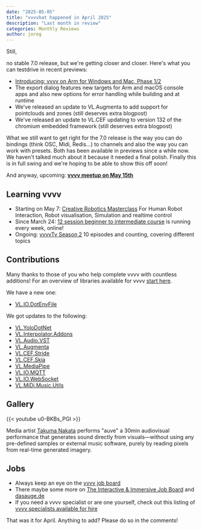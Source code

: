 ```yaml
---
date: "2025-05-05"
title: "vvvvhat happened in April 2025"
description: "Last month in review"
categories: Monthly Reviews
author: joreg
---
```


Still,

no stable 7.0 release, but we're getting closer and closer. Here's what you can testdrive in recent previews:
- [Introducing: vvvv on Arm for Windows and Mac, Phase 1/2](https://vvvv.org/blog/2025/introducing-vvvv-on-arm-for-windows-and-mac-phase-1/2/)
- The export dialog features new targets for Arm and macOS console apps and also new options for error handling while building and at runtime
- We've released an update to VL.Augmenta to add support for pointclouds and zones (still deserves extra blogpost)
- We've released an update to VL.CEF updating to version 132 of the chromium embedded framework (still deserves extra blogpost)

What we still want to get right for the 7.0 release is the way you can do bindings (think OSC, Midi, Redis...) to channels and also the way you can work with presets. Both has been available in previews since a while now. We haven't talked much about it because it needed a final polish. Finally this is in full swing and we're hoping to be able to show this off soon!

And anyway, upcoming: **[vvvv meetup on May 15th](https://vvvv.org/blog/2025/28.-vvvv-worldwide-meetup/)**

## Learning vvvv
- Starting on May 7: [Creative Robotics Masterclass](https://thenodeinstitute.org/courses/ss25-cm-creative-robotics/) For Human Robot Interaction, Robot visualisation, Simulation and realtime control
- Since March 24: [12 session beginner to intermediate course](https://thenodeinstitute.org/vvvv-beginner-class-summer-2025/) is running every week, online!
- Ongoing: [vvvvTv Season 2](
https://www.youtube.com/watch?v=uvLNZsStve8&list=PLBTgwgsWWcT8eDfjAg299o7paRqkd2Zdi) 10 episodes and counting, covering different topics

## Contributions

Many thanks to those of you who help complete vvvv with countless additions! For an overview of libraries available for vvvv [start here](https://thegraybook.vvvv.org/reference/libraries/overview.html).

We have a new one:
- [VL.IO.DotEnvFile](https://www.nuget.org/packages/VL.IO.DotEnvFile)

We got updates to the following:
- [VL.YoloDotNet](https://www.nuget.org/packages/VL.YoloDotNet)
- [VL.Interpolator.Addons](https://www.nuget.org/packages/VL.Interpolator.Addons)
- [VL.Audio.VST](https://www.nuget.org/packages/VL.Audio.VST)
- [VL.Augmenta](https://www.nuget.org/packages/VL.Augmenta)
- [VL.CEF.Stride](https://www.nuget.org/packages/VL.CEF.Stride)
- [VL.CEF.Skia](https://www.nuget.org/packages/VL.CEF.Skia)
- [VL.MediaPipe](https://www.nuget.org/packages/VL.MediaPipe)
- [VL.IO.MQTT](https://www.nuget.org/packages/VL.IO.MQTT)
- [VL.IO.WebSocket](https://www.nuget.org/packages/VL.IO.WebSocket)
- [VL.MiDi.Music.Utils](https://www.nuget.org/packages/VL.MiDi.Music.Utils)


## Gallery

{{< youtube u0-BKBs_PGI >}}

Media artist [Takuma Nakata](https://www.takumanakata.com/) performs "auve" a 30min audiovisual performance that generates sound directly from visuals—without using any pre-defined samples or external music software, purely by reading pixels from real-time generated imagery.

## Jobs
- Always keep an eye on the [vvvv job board](https://discourse.vvvv.org/c/jobs)
- There maybe some more on [The Interactive & Immersive Job Board](https://jobs.interactiveimmersive.io/jobs/) and [dasauge.de](https://dasauge.de/sta/Vvvv/)
- If you need a vvvv specialist or are one yourself, check out this listing of [vvvv specialists available for hire](https://legacy.vvvv.org/documentation/vvvv-specialists-available-for-hire)

That was it for April. Anything to add? Please do so in the comments!


